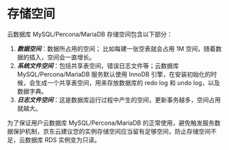 # 存储空间
云数据库 MySQL/Percona/MariaDB 存储空间包含以下部分：
1. ***数据空间***：数据所占用的空间； 比如每建一张空表就会占用 1M 空间，随着数据的插入，空间会一直增长。<br>
2. ***系统文件空间***：包括共享表空间，错误日志文件等；云数据库 MySQL/Percona/MariaDB 服务默认使用 InnoDB 引擎，在安装初始化的时候，会生成一个共享表空间，用来存放数据库的 redo log 和 undo log，以及数据字典。<br>
3. ***日志文件空间***：这是数据库运行过程中产生的空间，更新事务越多，空间占用就越大。<br>

为了保证用户云数据库 MySQL/Percona/MariaDB 的正常使用，避免触发服务数据保护机制，京东云建议您的实例存储空间应当留有足够空间，防止存储空间不足，云数据库 RDS 实例变为只读。

